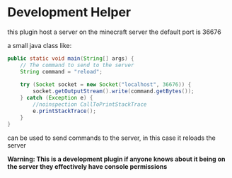 # Development Helper

this plugin host a server on the minecraft server
the default port is 36676

a small java class like:

```java
public static void main(String[] args) {
    // The command to send to the server
    String command = "reload";
        
    try (Socket socket = new Socket("localhost", 36676)) {
        socket.getOutputStream().write(command.getBytes());
    } catch (Exception e) {
        //noinspection CallToPrintStackTrace
        e.printStackTrace();
    }
}
```

can be used to send commands to the server, in this case it reloads the server

**Warning: This is a development plugin if anyone knows about it being on the server they effectively have console
permissions**